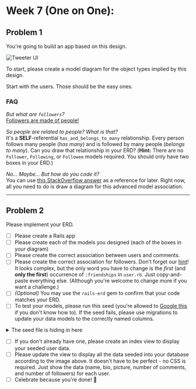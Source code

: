 # Week 7 (One on One):

## Problem 1

You're going to build an app based on this design.

![Tweeter UI](https://s3.amazonaws.com/f.cl.ly/items/0b042J3L263r171q1T3B/more-card-ui.png?v=f79ba4e2)

To start, please create a model diagram for the object types implied by this design.

Start with the users. Those should be the easy ones.  

### FAQ

*But what are `followers`?*  
[Followers are made of people!](https://youtu.be/9IKVj4l5GU4)

*So people are related to people? What is that?*  
It's a **SELF**-referential `has_and_belongs_to_many` relationship. Every person follows many people (_has many_) and is followed by many people (_belongs to many_). Can you draw that relationship in your ERD? (**Hint:** There are no `Follower`, `Following`, or `Followee` models required. You should only have two boxes in your ERD.)

*No... Maybe... But how do you code it?*  
You can use [this StackOverflow answer](https://stackoverflow.com/a/34208643/1284432) as a reference for later. Right now, all you need to do is draw a diagram for this advanced model association.

----

## Problem 2

Please implement your ERD.

- [ ] Please create a Rails app
- [ ] Please create each of the models you designed (each of the boxes in your diagram)
- [ ] Please create the correct association between users and comments.
- [ ] Please create the correct association for followers. Don't forget our [hint](https://stackoverflow.com/a/34208643/1284432)! It looks complex, but the only word you have to change is the *first* (and **only the first**) occurrence of `:friendships` in `user.rb`. Just copy-and-paste everything else. (Although you're welcome to change more if you want a challenge.)
- [ ] *(Optional)* You may use the `rails-erd` gem to confirm that your code matches your ERD.
- [ ] To test your models, please run this seed (you're allowed to [Google this](https://www.google.com/search?q=rails+seed) if you don't know how to). If the seed fails, please use migrations to update your data models to the correctly named columns.

<details>
  <summary>The seed file is hiding in here</summary>
    
```ruby
u = User.create(name: 'Bif Grady', bio: 'Test', picture: 'https://www.placecage.com/c/400/400')
10.times do 
  Comment.create(body: 'Cool dude!', user: u)
end

u2 = User.create(name: 'Dr. Emmett Brown', bio: 'I once wrote a book about science fiction.', picture: 'http://vignette2.wikia.nocookie.net/epicrapbattlesofhistory/images/b/b5/Doc_Brown_Based_On.png/revision/latest?cb=20150823032635')
10.times do
  Comment.create(body: 'Super stuff!', user: u2)
end

u3 = User.create(name: 'Random Person', bio: 'I like turtles', picture: 'http://fillmurray.com/200/300')
u4 = User.create(name: 'Random Person', bio: 'I like turtles', picture: 'http://fillmurray.com/g/200/300')
u5 = User.create(name: 'Random Person', bio: 'I like turtles', picture: 'http://fillmurray.com/g/300/300')
u.followers << u3
u.followers << u4
u.followers << u5
u6 = User.create(name: 'Random Person', bio: 'I like turtles', picture: 'http://fillmurray.com/g/150/150')
u7 = User.create(name: 'Random Person', bio: 'I like turtles', picture: 'http://fillmurray.com/g/200/200')
u8 = User.create(name: 'Random Person', bio: 'I like turtles', picture: 'http://fillmurray.com/g/300/300')
u9 = User.create(name: 'Random Person', bio: 'I like turtles', picture: 'http://fillmurray.com/g/200/200')
u2.followers << u6
u2.followers << u7
u2.followers << u8
u2.followers << u9
puts "Congratulations! It worked... probably."
puts "#{User.count} users created."
puts "#{Comment.count} comments created."
```

</details>

- [ ] If you don't already have one, please create an index view to display your seeded user data.
- [ ] Please update the view to display all the data seeded into your database according to the image above. It doesn't have to be perfect - no CSS is required. Just show the data (name, bio, picture, number of comments, and number of followers) for each user.
- [ ] Celebrate because you're done! 🙌
